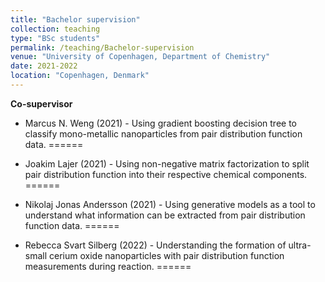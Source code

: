 ```yaml
---
title: "Bachelor supervision"
collection: teaching
type: "BSc students"
permalink: /teaching/Bachelor-supervision
venue: "University of Copenhagen, Department of Chemistry"
date: 2021-2022
location: "Copenhagen, Denmark"
---
```


**Co-supervisor**

* Marcus N. Weng (2021) - Using gradient boosting decision tree to classify mono-metallic nanoparticles from pair distribution function data. 
======

* Joakim Lajer (2021) - Using non-negative matrix factorization to split pair distribution function into their respective chemical components. 
======

* Nikolaj Jonas Andersson (2021) - Using generative models as a tool to understand what information can be extracted from pair distribution function data. 
======

* Rebecca Svart Silberg (2022) - Understanding the formation of ultra-small cerium oxide nanoparticles with pair distribution function measurements during reaction. 
======